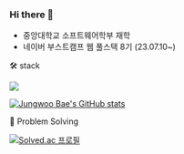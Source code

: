  ### Hi there 👋 

* 중앙대학교 소프트웨어학부 재학
* 네이버 부스트캠프 웹 풀스택 8기 (23.07.10~)

🛠 stack

<img src="https://img.shields.io/badge/Spring-6DB33F?style=for-the-badge&logo=spring&logoColor=white">

 
[![Jungwoo Bae's GitHub stats](https://github-readme-stats.vercel.app/api?username=wjddn2165&theme=dark)](https://github.com/wjddn2165/github-readme-stats)



💪 Problem Solving

[![Solved.ac
프로필](http://mazassumnida.wtf/api/generate_badge?boj=wjddn2165)](https://solved.ac/wjddn2165)
